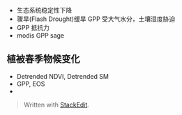 - 生态系统稳定性下降
- 骤旱(Flash Drought)缓旱 GPP 受大气水分，土壤湿度胁迫
- GPP 抵抗力
- modis GPP sage
## 植被春季物候变化

- Detrended NDVI, Detrended SM
- GPP, EOS
- 


> Written with [StackEdit](https://stackedit.io/).
<!--stackedit_data:
eyJoaXN0b3J5IjpbLTUyMjU2MDM2NywxMzEzMzgzMzI3LDUwMT
QwMDcxNF19
-->